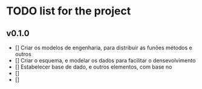 # TODO list for the project 

## v0.1.0
- [] Criar os modelos de engenharia, para distribuir as funões métodos e outros 
- [] Criar o esquema, e modelar os dados para facilitar o densevolvimento
- [] Estabelecer base de dado, e outros elementos, com base no 
- []
- []


